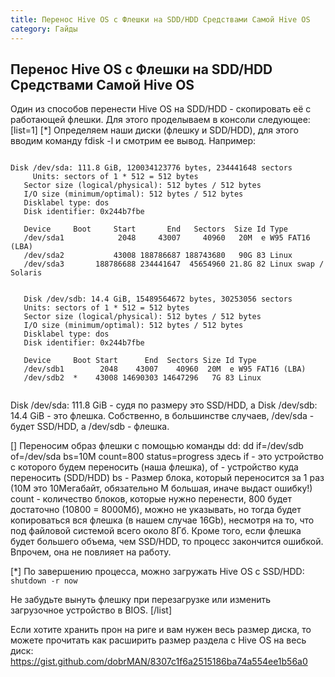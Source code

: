 ```yaml
---
title: Перенос Hive OS с Флешки на SDD/HDD Средствами Самой Hive OS
category: Гайды
---
```


## Перенос Hive OS с Флешки на SDD/HDD Средствами Самой Hive OS
Один из способов перенести Hive OS на SDD/HDD - скопировать её с работающей флешки.
Для этого проделываем в консоли следующее:
[list=1]
[*] Определяем наши диски (флешку и SDD/HDD), для этого вводим команду fdisk -l и смотрим ее вывод.
Например:


<pre><code>
Disk /dev/sda: 111.8 GiB, 120034123776 bytes, 234441648 sectors
	 Units: sectors of 1 * 512 = 512 bytes
   Sector size (logical/physical): 512 bytes / 512 bytes
   I/O size (minimum/optimal): 512 bytes / 512 bytes
   Disklabel type: dos
   Disk identifier: 0x244b7fbe

   Device     Boot     Start       End   Sectors  Size Id Type
   /dev/sda1            2048     43007     40960   20M  e W95 FAT16 (LBA)
   /dev/sda2           43008 188786687 188743680   90G 83 Linux
   /dev/sda3       188786688 234441647  45654960 21.8G 82 Linux swap / Solaris


   Disk /dev/sdb: 14.4 GiB, 15489564672 bytes, 30253056 sectors
   Units: sectors of 1 * 512 = 512 bytes
   Sector size (logical/physical): 512 bytes / 512 bytes
   I/O size (minimum/optimal): 512 bytes / 512 bytes
   Disklabel type: dos
   Disk identifier: 0x244b7fbe

   Device     Boot Start      End  Sectors Size Id Type
   /dev/sdb1        2048    43007    40960  20M  e W95 FAT16 (LBA)
   /dev/sdb2  *    43008 14690303 14647296   7G 83 Linux
	 </code></pre>

   Disk /dev/sda: 111.8 GiB - судя по размеру это SSD/HDD, а Disk /dev/sdb: 14.4 GiB - это флешка. Собственно, в большинстве случаев,
/dev/sda - будет SSD/HDD, а /dev/sdb - флешка.

[] Переносим образ флешки с помощью команды dd:
dd if=/dev/sdb of=/dev/sda bs=10M count=800 status=progress
здесь
if - это устройство с которого будем переносить (наша флешка),
of - устройство куда переносить (SDD/HDD)
bs - Размер блока, который переносится за 1 раз (10M это 10Мегабайт, обязательно M большая, иначе выдаст ошибку!)
count - количество блоков, которые нужно перенести, 800 будет достаточно (10800 = 8000Мб), можно не указывать, но тогда будет
копироваться вся флешка (в нашем случае 16Gb), несмотря на то, что под файловой системой всего около 8Гб. Кроме того,
если флешка будет большего объема, чем SSD/HDD, то процесс закончится ошибкой. Впрочем, она не повлияет на работу.

[*] По завершению процесса, можно загружать Hive OS с SSD/HDD:
`shutdown -r now`

Не забудьте вынуть флешку при перезагрузке или изменить загрузочное устройство в BIOS.
[/list]

Если хотите хранить прон на риге и вам нужен весь размер диска, то можете прочитать как расширить размер раздела с Hive OS на весь диск:
https://gist.github.com/dobrMAN/8307c1f6a2515186ba74a554ee1b56a0
